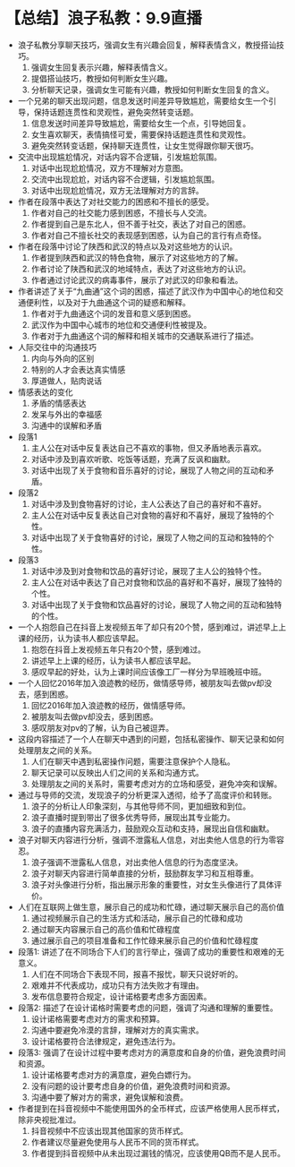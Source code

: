 # 【总结】浪子私教：9.9直播

-   浪子私教分享聊天技巧，强调女生有兴趣会回复，解释表情含义，教授搭讪技巧。
    1.  强调女生回复表示兴趣，解释表情含义。
    2.  提倡搭讪技巧，教授如何判断女生兴趣。
    3.  分析聊天记录，强调女生可能有兴趣，教授如何判断女生回复的含义。
-   一个兄弟的聊天出现问题，信息发送时间差异导致尴尬，需要给女生一个引导，保持话题连贯性和灵观性，避免突然转变话题。
    1.  信息发送时间差异导致尴尬，需要给女生一个点，引导她回复。
    2.  女生喜欢聊天，表情搞怪可爱，需要保持话题连贯性和灵观性。
    3.  避免突然转变话题，保持聊天连贯性，让女生觉得跟你聊天很巧。
-   交流中出现尴尬情况，对话内容不合逻辑，引发尴尬氛围。
    1.  对话中出现尬尬情况，双方不理解对方意图。
    2.  交流中出现尬尬，对话内容不合逻辑，引发尴尬氛围。
    3.  对话中出现尬尬情况，双方无法理解对方的言辞。
-   作者在段落中表达了对社交能力的困惑和不擅长的感受。
    1.  作者对自己的社交能力感到困惑，不擅长与人交流。
    2.  作者提到自己是东北人，但不善于社交，表达了对自己的困惑。
    3.  作者对自己不擅长社交的表现感到困惑，认为自己的言行有点奇怪。
-   作者在段落中讨论了陕西和武汉的特点以及对这些地方的认识。
    1.  作者提到陕西和武汉的特色食物，展示了对这些地方的了解。
    2.  作者讨论了陕西和武汉的地域特点，表达了对这些地方的认识。
    3.  作者通过讨论武汉的病毒事件，展示了对武汉的印象和看法。
-   作者讲述了关于“九曲通”这个词的困惑，描述了武汉作为中国中心的地位和交通便利性，以及对于九曲通这个词的疑惑和解释。
    1.  作者对于九曲通这个词的发音和意义感到困惑。
    2.  武汉作为中国中心城市的地位和交通便利性被提及。
    3.  作者对于九曲通这个词的解释和相关城市的交通联系进行了描述。
-   人际交往中的沟通技巧
    1.  内向与外向的区别
    2.  特别的人才会表达真实情感
    3.  厚道做人，贴肉说话
-   情感表达的变化
    1.  矛盾的情感表达
    2.  发呆与外出的幸福感
    3.  沟通中的误解和矛盾
-   段落1
    1.  主人公在对话中反复表达自己不喜欢的事物，但又矛盾地表示喜欢。
    2.  对话中涉及到喜欢听歌、吃饭等话题，充满了反讽和幽默。
    3.  对话中出现了关于食物和音乐喜好的讨论，展现了人物之间的互动和矛盾。
-   段落2
    1.  对话中涉及到食物喜好的讨论，主人公表达了自己的喜好和不喜好。
    2.  主人公在对话中反复表达自己对食物的喜好和不喜好，展现了独特的个性。
    3.  对话中出现了关于食物喜好的讨论，展现了人物之间的互动和独特的个性。
-   段落3
    1.  对话中涉及到对食物和饮品的喜好讨论，展现了主人公的独特个性。
    2.  主人公在对话中表达了自己对食物和饮品的喜好和不喜好，展现了独特的个性。
    3.  对话中出现了关于食物和饮品喜好的讨论，展现了人物之间的互动和独特的个性。
-   一个人抱怨自己在抖音上发视频五年了却只有20个赞，感到难过，讲述早上上课的经历，认为读书人都应该早起。
    1.  抱怨在抖音上发视频五年只有20个赞，感到难过。
    2.  讲述早上上课的经历，认为读书人都应该早起。
    3.  感叹早起的好处，认为上课时间应该像工厂一样分为早班晚班中班。
-   一个人回忆2016年加入浪迹教的经历，做情感导师，被朋友叫去做pv却没去，感到困惑。
    1.  回忆2016年加入浪迹教的经历，做情感导师。
    2.  被朋友叫去做pv却没去，感到困惑。
    3.  感叹朋友对pv的了解，认为自己被逗弄。
-   这段内容描述了一个人在聊天中遇到的问题，包括私密操作、聊天记录和如何处理朋友之间的关系。
    1.  人们在聊天中遇到私密操作问题，需要注意保护个人隐私。
    2.  聊天记录可以反映出人们之间的关系和沟通方式。
    3.  处理朋友之间的关系时，需要考虑对方的立场和感受，避免冲突和误解。
-   通过与导师的交流，发现浪子的分析更深入透彻，给予了高度评价和转账。
    1.  浪子的分析让人印象深刻，与其他导师不同，更加细致和到位。
    2.  浪子直播时提到带出了很多优秀导师，展现出其专业能力。
    3.  浪子的直播内容充满活力，鼓励观众互动和支持，展现出自信和幽默。
-   浪子对聊天内容进行分析，强调不泄露私人信息，对出卖他人信息的行为零容忍。
    1.  浪子强调不泄露私人信息，对出卖他人信息的行为态度坚决。
    2.  浪子对聊天内容进行简单直接的分析，鼓励群友学习和互相尊重。
    3.  浪子对头像进行分析，指出展示形象的重要性，对女生头像进行了具体评价。
-   人们在互联网上做生意，展示自己的成功和忙碌，通过聊天展示自己的高价值
    1.  通过视频展示自己的生活方式和活动，展示自己的忙碌和成功
    2.  通过聊天内容展示自己的高价值和忙碌程度
    3.  通过展示自己的项目准备和工作忙碌来展示自己的价值和忙碌程度
-   段落1: 讲述了在不同场合下人们的言行举止，强调了成功的重要性和艰难的无意义。
    1.  人们在不同场合下表现不同，报喜不报忧，聊天只说好听的。
    2.  艰难并不代表成功，成功只有方法失败才有理由。
    3.  发布信息要符合规定，设计诺格要考虑多方面因素。
-   段落2: 描述了在设计诺格时需要考虑的问题，强调了沟通和理解的重要性。
    1.  设计诺格需要考虑对方的需求和预算。
    2.  沟通中要避免冷漠的言辞，理解对方的真实需求。
    3.  设计诺格要符合法律规定，避免违法行为。
-   段落3: 强调了在设计过程中要考虑对方的满意度和自身的价值，避免浪费时间和资源。
    1.  设计诺格要考虑对方的满意度，避免白嫖行为。
    2.  没有问题的设计要考虑自身的价值，避免浪费时间和资源。
    3.  沟通中要了解对方的需求，避免误解和浪费。
-   作者提到在抖音视频中不能使用国外的全币样式，应该严格使用人民币样式，除非央视批准过。
    1.  抖音视频中不应该出现其他国家的货币样式。
    2.  作者建议尽量避免使用与人民币不同的货币样式。
    3.  作者提到抖音视频中从未出现过漏钱的情况，应该使用QB而不是人民币。